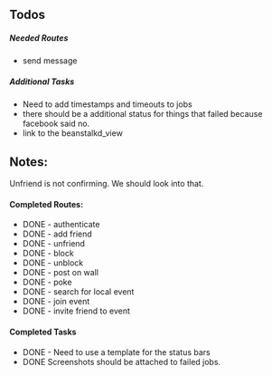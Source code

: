## Todos

##### Needed Routes

* send message

##### Additional Tasks

* Need to add timestamps and timeouts to jobs
* there should be a additional status for things that failed because facebook said no.
* link to the beanstalkd_view

## Notes: 

Unfriend is not confirming.  We should look into that.

#### Completed Routes:

* DONE - authenticate
* DONE - add friend
* DONE - unfriend
* DONE - block
* DONE - unblock
* DONE - post on wall
* DONE - poke
* DONE - search for local event
* DONE - join event
* DONE - invite friend to event

#### Completed Tasks

* DONE - Need to use a template for the status bars
* DONE Screenshots should be attached to failed jobs.

